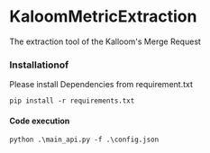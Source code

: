 # KaloomMetricExtraction
The extraction tool of the Kalloom's Merge Request

### Installationof  

Please install Dependencies from requirement.txt
```
pip install -r requirements.txt
```

#### Code execution
```
python .\main_api.py -f .\config.json
```

